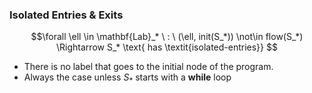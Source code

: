 ### Isolated Entries & Exits
$$\forall \ell \in \mathbf{Lab}_* \ : \ (\ell, init(S_*)) \not\in flow(S_*) \Rightarrow S_* \text{ has \textit{isolated-entries}} $$
- There is no label that goes to the initial node of the program.
- Always the case unless $S_*$ starts with a $\mathbf{while}$ loop